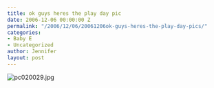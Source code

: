 ```yaml
---
title: ok guys heres the play day pic
date: 2006-12-06 00:00:00 Z
permalink: "/2006/12/06/20061206ok-guys-heres-the-play-day-pics/"
categories:
- Baby E
- Uncategorized
author: Jennifer
layout: post
---
```


<img id="image81" alt="pc020029.jpg" src="http://static.squarespace.com/static/50db6bb3e4b015296cd43789/50dfa5b1e4b0dc6320e0b5ea/50dfa5b1e4b0dc6320e0b637/1165443598000/?format=original" />
